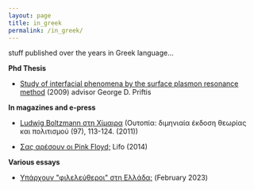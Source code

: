 ```yaml
---
layout: page
title: in_greek
permalink: /in_greek/
---
```


stuff published over the years in Greek language...

**Phd Thesis**

- [Study of interfacial phenomena by the surface plasmon resonance method](https://www.didaktorika.gr/eadd/handle/10442/17672) (2009) advisor George D. Priftis


**In magazines and e-press**

- [Ludwig Boltzmann στη Χίμαιρα](http://pandemos.panteion.gr/index.php?op=record&pid=iid:9402&lang=) (Ουτοπία: διμηνιαία έκδοση θεωρίας και πολιτισμού (97), 113-124. (2011))

- [Σας αρέσουν οι Pink Floyd;](https://www.lifo.gr/lifoland/you-send-it/sas-aresoyn-oi-pink-floyd) Lifo (2014)


**Various essays**

- [Υπάρχουν "φιλελεύθεροι" στη Ελλάδα;]({{site.baseurl}}/assets/Liberals_in_Greece.pdf) (February 2023)
